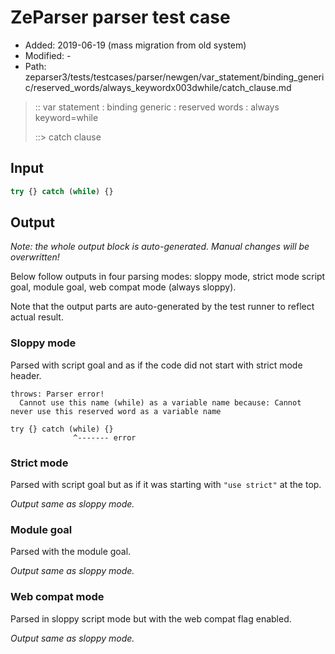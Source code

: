 # ZeParser parser test case

- Added: 2019-06-19 (mass migration from old system)
- Modified: -
- Path: zeparser3/tests/testcases/parser/newgen/var_statement/binding_generic/reserved_words/always_keywordx003dwhile/catch_clause.md

> :: var statement : binding generic : reserved words : always keyword=while
>
> ::> catch clause


## Input


`````js
try {} catch (while) {}
`````

## Output

_Note: the whole output block is auto-generated. Manual changes will be overwritten!_

Below follow outputs in four parsing modes: sloppy mode, strict mode script goal, module goal, web compat mode (always sloppy).

Note that the output parts are auto-generated by the test runner to reflect actual result.

### Sloppy mode

Parsed with script goal and as if the code did not start with strict mode header.

`````
throws: Parser error!
  Cannot use this name (while) as a variable name because: Cannot never use this reserved word as a variable name

try {} catch (while) {}
              ^------- error
`````

### Strict mode

Parsed with script goal but as if it was starting with `"use strict"` at the top.

_Output same as sloppy mode._

### Module goal

Parsed with the module goal.

_Output same as sloppy mode._

### Web compat mode

Parsed in sloppy script mode but with the web compat flag enabled.

_Output same as sloppy mode._
